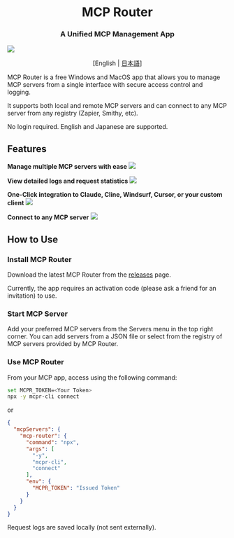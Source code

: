 <h1 align="center">MCP Router</h1>
<h3 align="center">A Unified MCP Management App</h3>

![](https://raw.githubusercontent.com/mcp-router/mcp-router/main/static/img/readme/intro.gif)

<div align="center">

[English | [日本語](https://github.com/mcp-router/mcp-router/blob/main/README_ja.md)]

</div>


MCP Router is a free Windows and MacOS app that allows you to manage MCP servers from a single interface with secure access control and logging.

It supports both local and remote MCP servers and can connect to any MCP server from any registry (Zapier, Smithy, etc).

No login required.
English and Japanese are supported.


## Features
**Manage multiple MCP servers with ease**
![](https://raw.githubusercontent.com/mcp-router/mcp-router/main/static/img/readme/toggle.png)

**View detailed logs and request statistics**
![](https://raw.githubusercontent.com/mcp-router/mcp-router/main/static/img/readme/stats.png)

**One-Click integration to Claude, Cline, Windsurf, Cursor, or your custom client**
![](https://raw.githubusercontent.com/mcp-router/mcp-router/main/static/img/readme/token.png)

**Connect to any MCP server**
![](https://raw.githubusercontent.com/mcp-router/mcp-router/main/static/img/readme/add-mcp-manual.png)

## How to Use

### Install MCP Router
Download the latest MCP Router from the [releases](https://github.com/mcp-router/mcp-router/releases) page.

Currently, the app requires an activation code (please ask a friend for an invitation) to use.

### Start MCP Server
Add your preferred MCP servers from the Servers menu in the top right corner.
You can add servers from a JSON file or select from the registry of MCP servers provided by MCP Router.

### Use MCP Router
From your MCP app, access using the following command:

```bash
set MCPR_TOKEN=<Your Token>
npx -y mcpr-cli connect
```
or
```json
{
  "mcpServers": {
    "mcp-router": {
      "command": "npx",
      "args": [
        "-y",
        "mcpr-cli",
        "connect"
      ],
      "env": {
        "MCPR_TOKEN": "Issued Token"
      }
    }
  }
}
```

Request logs are saved locally (not sent externally).

